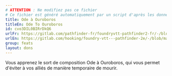 ```yaml
---
# ATTENTION : Ne modifiez pas ce fichier
# Ce fichier est généré automatiquement par un script d'après les données du module Foundry VTT officiel et de sa traduction
title: Ode à Ouroboros
titleEn: Ode To Ouroboros
id: cvo3DIL0BIRrDkQ6
urlFr: https://gitlab.com/pathfinder-fr/foundryvtt-pathfinder2-fr/-/blob/master/data/feats/cvo3DIL0BIRrDkQ6.htm
urlEn: https://gitlab.com/hooking/foundry-vtt---pathfinder-2e/-/blob/master/packs/data/feats.db/ode-to-ouroboros.json
group: feats
layout: dons
---
```

Vous apprenez le sort de composition <a class="entity-link" data-pack="pf2e.spells-srd" data-id="DgCS456mXKw97vNy" draggable="true"> Ode à Ouroboros</a>, qui vous permet d'éviter à vos alliés de manière temporaire de mourir.



